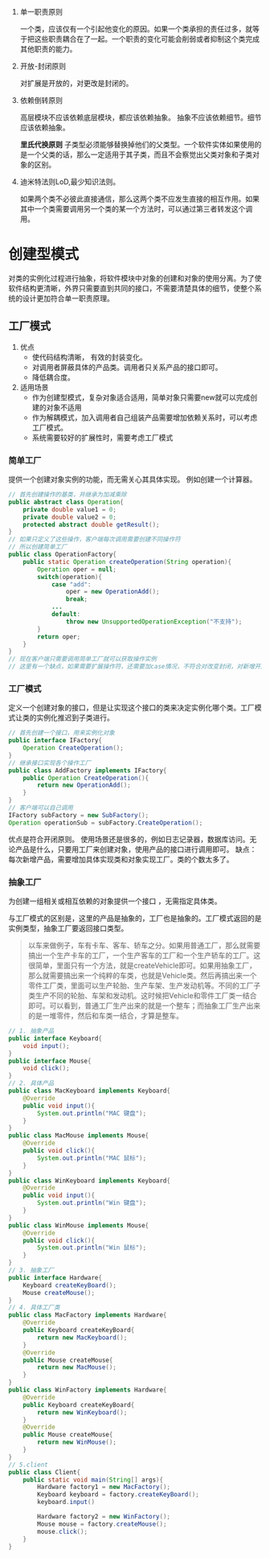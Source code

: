 1. 单一职责原则

    一个类，应该仅有一个引起他变化的原因。如果一个类承担的责任过多，就等于把这些职责耦合在了一起。一个职责的变化可能会削弱或者抑制这个类完成其他职责的能力。

2. 开放-封闭原则

    对扩展是开放的，对更改是封闭的。

3. 依赖倒转原则

    高层模块不应该依赖底层模块，都应该依赖抽象。
    抽象不应该依赖细节。细节应该依赖抽象。

    **里氏代换原则** 子类型必须能够替换掉他们的父类型。一个软件实体如果使用的是一个父类的话，那么一定适用于其子类，而且不会察觉出父类对象和子类对象的区别。

4. 迪米特法则LoD,最少知识法则。

    如果两个类不必彼此直接通信，那么这两个类不应发生直接的相互作用。如果其中一个类需要调用另一个类的某一个方法时，可以通过第三者转发这个调用。

# 创建型模式
对类的实例化过程进行抽象，将软件模块中对象的创建和对象的使用分离。为了使软件结构更清晰，外界只需要直到共同的接口，不需要清楚具体的细节，使整个系统的设计更加符合单一职责原理。
## 工厂模式
1. 优点
   * 使代码结构清晰， 有效的封装变化。
   * 对调用者屏蔽具体的产品类。调用者只关系产品的接口即可。
   * 降低耦合度。
2. 适用场景
   * 作为创建型模式，复杂对象适合适用，简单对象只需要new就可以完成创建的对象不适用
   * 作为解耦模式，加入调用者自己组装产品需要增加依赖关系时，可以考虑工厂模式。
   * 系统需要较好的扩展性时，需要考虑工厂模式

### 简单工厂
提供一个创建对象实例的功能，而无需关心其具体实现。
例如创建一个计算器。
```java
// 首先创建操作的基类，并继承为加减乘除
public abstract class Operation{
    private double value1 = 0;
    private double value2 = 0;
    protected abstract double getResult();
}
// 如果只定义了这些操作，客户端每次调用需要创建不同操作符
// 所以创建简单工厂
public class OperationFactory{
    public static Operation createOperation(String operation){
        Operation oper = null;
        switch(operation){
            case "add":
                oper = new OperationAdd();
                break;
            ...
            default:
                throw new UnsupportedOperationException("不支持");
        }
        return oper;
    }
}
// 现在客户端只需要调用简单工厂就可以获取操作实例
// 这里有一个缺点，如果需要扩展操作符，还需要加case情况，不符合对改变封闭，对新增开放的原则
```
### 工厂模式
定义一个创建对象的接口，但是让实现这个接口的类来决定实例化哪个类。工厂模式让类的实例化推迟到子类进行。

```java
// 首先创建一个接口，用来实例化对象
public interface IFactory{
    Operation CreateOperation();
}
// 继承接口实现各个操作工厂
public class AddFactory implements IFactory{
    public Operation CreateOperation(){
        return new OperationAdd();
    }
}
// 客户端可以自己调用
IFactory subFactory = new SubFactory();
Operation operationSub = subFactory.CreateOperation();
```
优点是符合开闭原则。
使用场景还是很多的，例如日志记录器，数据库访问。无论产品是什么，只要用工厂来创建对象，使用产品的接口进行调用即可。
缺点：每次新增产品，需要增加具体实现类和对象实现工厂。类的个数太多了。
### 抽象工厂
为创建一组相关或相互依赖的对象提供一个接口 ，无需指定具体类。

与工厂模式的区别是，这里的产品是抽象的，工厂也是抽象的。工厂模式返回的是实例类型，抽象工厂要返回接口类型。

> 以车来做例子，车有卡车、客车、轿车之分。如果用普通工厂，那么就需要搞出一个生产卡车的工厂，一个生产客车的工厂和一个生产轿车的工厂。这很简单，里面只有一个方法，就是createVehicle即可。如果用抽象工厂，那么就需要搞出来一个纯粹的车类，也就是Vehicle类。然后再搞出来一个零件工厂类，里面可以生产轮胎、生产车架、生产发动机等。不同的工厂子类生产不同的轮胎、车架和发动机。这时候把Vehicle和零件工厂类一结合即可。可以看到，普通工厂生产出来的就是一个整车；而抽象工厂生产出来的是一堆零件，然后和车类一结合，才算是整车。

```java
// 1. 抽象产品
public interface Keyboard{
    void input();
}
public interface Mouse{
    void click();
}
// 2. 具体产品
public class MacKeyboard implements Keyboard{
    @Override
    public void input(){
        System.out.println("MAC 键盘");
    }
}
public class MacMouse implements Mouse{
    @Override
    public void click(){
        System.out.println("MAC 鼠标");
    }
}
public class WinKeyboard implements Keyboard{
    @Override
    public void input(){
        System.out.println("Win 键盘");
    }
}
public class WinMouse implements Mouse{
    @Override
    public void click(){
        System.out.println("Win 鼠标");
    }
}
// 3. 抽象工厂
public interface Hardware{
    Keyboard createKeyBoard();
    Mouse createMouse();
}
// 4. 具体工厂类
public class MacFactory implements Hardware{
    @Override
    public Keyboard createKeyBoard{
        return new MacKeyboard();
    }
    @Override
    public Mouse createMouse{
        return new MacMouse();
    }
}
public class WinFactory implements Hardware{
    @Override
    public Keyboard createKeyBoard{
        return new WinKeyboard();
    }
    @Override
    public Mouse createMouse{
        return new WinMouse();
    }
}
// 5.client
public class Client{
    public static void main(String[] args){
        Hardware factory1 = new MacFactory();
        Keyboard keyboard = factory.createKeyBoard();
        keyboard.input()

        Hardware factory2 = new WinFactory();
        Mouse mouse = factory.createMouse();
        mouse.click();
    }
}
```